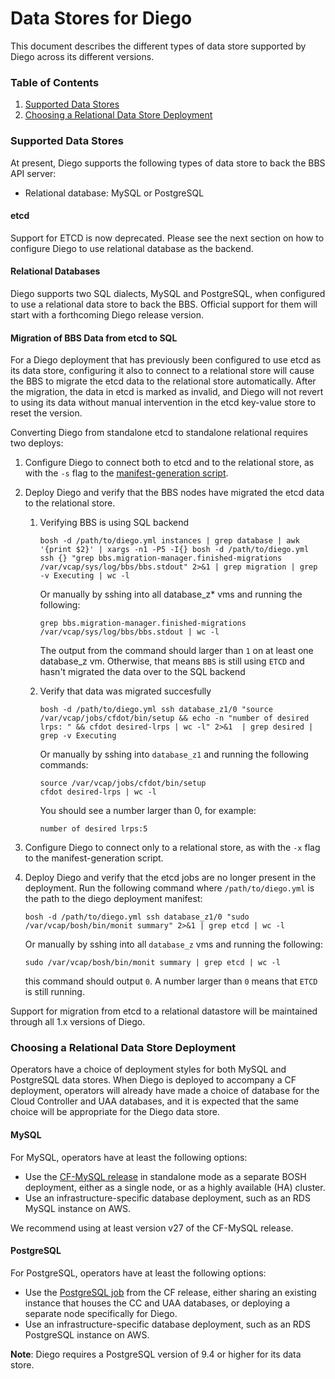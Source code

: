# Data Stores for Diego

This document describes the different types of data store supported by Diego across its different versions.

### Table of Contents

1. [Supported Data Stores](#supported-data-stores)
1. [Choosing a Relational Data Store Deployment](#choosing-relational-datastore-deployment)


### <a name="supported-data-stores"></a>Supported Data Stores

At present, Diego supports the following types of data store to back the BBS API server:

* Relational database: MySQL or PostgreSQL

#### etcd

Support for ETCD is now deprecated. Please see the next section on how to
configure Diego to use relational database as the backend.

#### Relational Databases

Diego supports two SQL dialects, MySQL and PostgreSQL, when configured to use a
relational data store to back the BBS. Official support for them will start
with a forthcoming Diego release version.

#### Migration of BBS Data from etcd to SQL

For a Diego deployment that has previously been configured to use etcd as its data store, configuring it also to connect to a relational store will cause the BBS to migrate the etcd data to the relational store automatically. After the migration, the data in etcd is marked as invalid, and Diego will not revert to using its data without manual intervention in the etcd key-value store to reset the version.

Converting Diego from standalone etcd to standalone relational requires two deploys:

1. Configure Diego to connect both to etcd and to the relational store, as with the `-s` flag to the [manifest-generation script](./manifest-generation.md).
2. Deploy Diego and verify that the BBS nodes have migrated the etcd data to the relational store.
   1. Verifying BBS is using SQL backend
      ```shell
      bosh -d /path/to/diego.yml instances | grep database | awk '{print $2}' | xargs -n1 -P5 -I{} bosh -d /path/to/diego.yml ssh {} "grep bbs.migration-manager.finished-migrations /var/vcap/sys/log/bbs/bbs.stdout" 2>&1 | grep migration | grep -v Executing | wc -l
      ```

      Or manually by sshing into all database_z* vms and running the following:
      ```shell
      grep bbs.migration-manager.finished-migrations /var/vcap/sys/log/bbs/bbs.stdout | wc -l
      ```

      The output from the command should larger than `1` on at least one
      database_z vm. Otherwise, that means `BBS` is still using `ETCD` and
      hasn't migrated the data over to the SQL backend

   2. Verify that data was migrated succesfully
      ``` shell
      bosh -d /path/to/diego.yml ssh database_z1/0 "source /var/vcap/jobs/cfdot/bin/setup && echo -n "number of desired lrps: " && cfdot desired-lrps | wc -l" 2>&1  | grep desired | grep -v Executing
      ```

      Or manually by sshing into `database_z1` and running the following commands:
      ```shell
      source /var/vcap/jobs/cfdot/bin/setup
      cfdot desired-lrps | wc -l
      ```

      You should see a number larger than 0, for example:

      ``` shell
      number of desired lrps:5
      ```

3. Configure Diego to connect only to a relational store, as with the `-x` flag to the manifest-generation script.
4. Deploy Diego and verify that the etcd jobs are no longer present in the deployment.
   Run the following command where `/path/to/diego.yml` is the path to the diego deployment manifest:

   ``` shell
   bosh -d /path/to/diego.yml ssh database_z1/0 "sudo /var/vcap/bosh/bin/monit summary" 2>&1 | grep etcd | wc -l
   ```

   Or manually by sshing into all `database_z` vms and running the following:
   ```shell
   sudo /var/vcap/bosh/bin/monit summary | grep etcd | wc -l
   ```

   this command should output `0`. A number larger than `0` means that `ETCD` is still running.

Support for migration from etcd to a relational datastore will be maintained through all 1.x versions of Diego.

### <a name="choosing-relational-datastore-deployment"></a>Choosing a Relational Data Store Deployment

Operators have a choice of deployment styles for both MySQL and PostgreSQL data stores. When Diego is deployed to accompany a CF deployment, operators will already have made a choice of database for the Cloud Controller and UAA databases, and it is expected that the same choice will be appropriate for the Diego data store.

#### MySQL

For MySQL, operators have at least the following options:

* Use the [CF-MySQL release](http://bosh.io/releases/github.com/cloudfoundry/cf-mysql-release?all=1) in standalone mode as a separate BOSH deployment, either as a single node, or as a highly available (HA) cluster.
* Use an infrastructure-specific database deployment, such as an RDS MySQL instance on AWS.

We recommend using at least version v27 of the CF-MySQL release.


#### PostgreSQL

For PostgreSQL, operators have at least the following options:

* Use the [PostgreSQL job](https://github.com/cloudfoundry/cf-release/tree/master/jobs/postgres) from the CF release, either sharing an existing instance that houses the CC and UAA databases, or deploying a separate node specifically for Diego.
* Use an infrastructure-specific database deployment, such as an RDS PostgreSQL instance on AWS.

**Note**: Diego requires a PostgreSQL version of 9.4 or higher for its data store.
